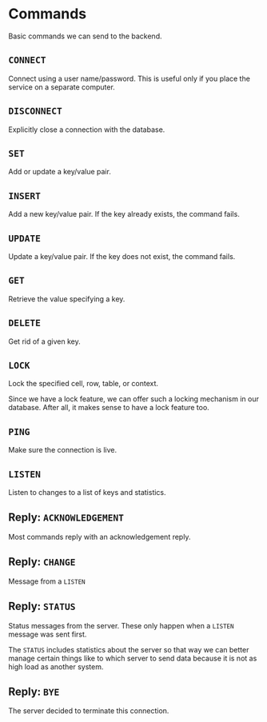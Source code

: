 
# Commands

Basic commands we can send to the backend.

## `CONNECT`

Connect using a user name/password. This is useful only if you place
the service on a separate computer.

## `DISCONNECT`

Explicitly close a connection with the database.

## `SET`

Add or update a key/value pair.

## `INSERT`

Add a new key/value pair. If the key already exists, the command fails.

## `UPDATE`

Update a key/value pair. If the key does not exist, the command fails.

## `GET`

Retrieve the value specifying a key.

## `DELETE`

Get rid of a given key.

## `LOCK`

Lock the specified cell, row, table, or context.

Since we have a lock feature, we can offer such a locking mechanism in
our database. After all, it makes sense to have a lock feature too.

## `PING`

Make sure the connection is live.

## `LISTEN`

Listen to changes to a list of keys and statistics.

## Reply: `ACKNOWLEDGEMENT`

Most commands reply with an acknowledgement reply.

## Reply: `CHANGE`

Message from a `LISTEN`

## Reply: `STATUS`

Status messages from the server. These only happen when a `LISTEN` message
was sent first.

The `STATUS` includes statistics about the server so that way we can better
manage certain things like to which server to send data because it is not
as high load as another system.

## Reply: `BYE`

The server decided to terminate this connection.


